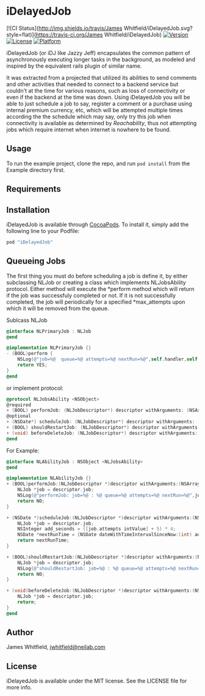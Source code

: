 # iDelayedJob

[![CI Status](http://img.shields.io/travis/James Whitfield/iDelayedJob.svg?style=flat)](https://travis-ci.org/James Whitfield/iDelayedJob)
[![Version](https://img.shields.io/cocoapods/v/iDelayedJob.svg?style=flat)](http://cocoapods.org/pods/iDelayedJob)
[![License](https://img.shields.io/cocoapods/l/iDelayedJob.svg?style=flat)](http://cocoapods.org/pods/iDelayedJob)
[![Platform](https://img.shields.io/cocoapods/p/iDelayedJob.svg?style=flat)](http://cocoapods.org/pods/iDelayedJob)



iDelayedJob (or iDJ like Jazzy Jeff) encapsulates the common pattern of asynchronously executing longer tasks in the background, as modeled and inspired by the equivalent rails plugin of similar name.

It was extracted from a projected that utilized its abilities to send comments and other activities that needed to connect to a backend service but couldn't at the time for various reasons, such as loss of connectivity or even if the backend at the time was down. Using iDelayedJob you will be able to just schedule a job to say, register a comment or a purchase using internal premium currency, etc, which will be attempted multiple times according the the schedule which may say, only try this job when connectivity is available as determined by *Reachability*, thus not attempting jobs which require internet when internet is nowhere to be found.

## Usage

To run the example project, clone the repo, and run `pod install` from the Example directory first.

## Requirements

## Installation

iDelayedJob is available through [CocoaPods](http://cocoapods.org). To install
it, simply add the following line to your Podfile:

```ruby
pod "iDelayedJob"
```

## Queueing Jobs

The first thing you must do before scheduling a job is define it, by either subclassing NLJob or creating a class which implements NLJobsAbility protocol. Either method will execute the *perform method which will return if the job was successfuly completed or not. If it is not successfully completed, the job will periodically for a specified *max_attempts upon which it will be removed from the queue.



Sublcass NLJob

```objective-c
@interface NLPrimaryJob : NLJob
@end

@implementation NLPrimaryJob {}
- (BOOL)perform {
    NSLog(@"job=%@  queue=%@ attempts=%@ nextRun=%@",self.handler,self.queue,self.attempts,self.run_at);
    return YES;
}
@end
```

or implement protocol:

```objective-c
@protocol NLJobsAbility <NSObject>
@required
+ (BOOL) performJob: (NLJobDescriptor*) descriptor withArguments: (NSArray *)arguments;
@optional
+ (NSDate*) scheduleJob: (NLJobDescriptor*) descriptor withArguments: (NSArray *)arguments;
+ (BOOL) shouldRestartJob: (NLJobDescriptor*) descriptor withArguments: (NSArray *)arguments;
+ (void) beforeDeleteJob: (NLJobDescriptor*) descriptor withArguments: (NSArray *)arguments;
@end
```

For Example:

```objective-c
@interface NLAbilityJob : NSObject <NLJobsAbility>
@end

@implementation NLAbilityJob {}
+ (BOOL)performJob:(NLJobDescriptor *)descriptor withArguments:(NSArray *)arguments {
    NLJob *job = descriptor.job;
    NSLog(@"performJob: job=%@ : %@ queue=%@ attempts=%@ nextRun=%@",job.handler,job.job_id,job.queue,job.attempts,job.run_at);
    return NO;
}

+ (NSDate *)scheduleJob:(NLJobDescriptor *)descriptor withArguments:(NSArray *)arguments {
    NLJob *job = descriptor.job;
    NSInteger add_seconds = ([job.attempts intValue] + 5) * 4;
    NSDate *nextRunTime = [NSDate dateWithTimeIntervalSinceNow:(int) add_seconds];
    return nextRunTime;
}

+ (BOOL)shouldRestartJob:(NLJobDescriptor *)descriptor withArguments:(NSArray *)arguments {
    NLJob *job = descriptor.job;
    NSLog(@"shouldRestartJob: job=%@ : %@ queue=%@ attempts=%@ nextRun=%@",job.handler,job.job_id,job.queue,job.attempts,job.run_at);
    return NO;
}

+ (void)beforeDeleteJob:(NLJobDescriptor *)descriptor withArguments:(NSArray *)arguments {
    NLJob *job = descriptor.job;
    return;
}
@end
```



## Author

James Whitfield, jwhitfield@neilab.com

## License

iDelayedJob is available under the MIT license. See the LICENSE file for more info.

